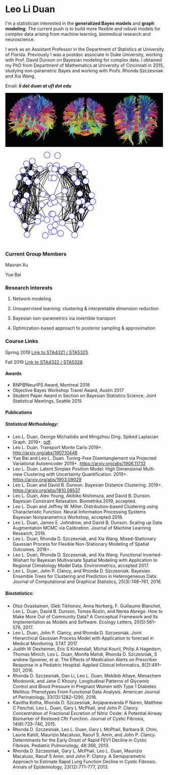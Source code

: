# Leo Li Duan

I'm a statistician interested in the **generalized Bayes models** and **graph modeling**.  The current push is to build more flexible and robust models for complex data arising from machine learning, biomedical research and neuroscience.

I work as an Assistant Professor in the Department of Statistics at University of Florida. Previously I was a postdoc associate in Duke University, working with Prof. David Dunson on Bayesian modeling for complex data. I obtained my PhD from Department of Mathematics at University of Cincinnati in 2015, studying non-parametric Bayes and working with Profs. Rhonda Szczesniak and Xia Wang.


Email:
_***li dot duan at ufl dot edu***_



<img src="./dti.png" width="500">

<img src="./eigenbrain1.png" width="300">

### Current Group Members

Maoran Xu

Yue Bai

### Research Interests

1. Network modeling

2. Unsupervised learning: clustering & interpretable dimension reduction

3. Bayesian non-parametrics via invertible transport

4. Optimization-based approach to posterior sampling  & approximation



### Course Links

Spring 2019
[Link to STA4321 / STA5325](./stat4321/start.html).

Fall 2019
[Link to STA4322 / STA5328](./stat4322/start.html).



#### Awards
- BNP@NeurIPS Award, Montreal 2018
- Objective Bayes Workshop Travel Award, Austin 2017
- Student Paper Award in Section on Bayesian Statistics Science, Joint Statistical Meetings, Seattle 2015

#### Publications

##### Statistical Methodology:

*   Leo L. Duan, George Michailidis and Mingzhou Ding. Spiked Laplacian Graph. 2019+. [pdf](./laplacians.pdf). 
*   Leo L. Duan. Transport Monte Carlo 2019+. http://arxiv.org/abs/1907.10448
*   Yue Bai and Leo L. Duan. Tuning-Free Disentanglement via Projected Variational Autoencoder  2019+. https://arxiv.org/abs/1906.11732
*   Leo L. Duan. Latent Simplex Position Model: High Dimensional Multi-view Clustering with Uncertainty Quantification. 2019+. https://arxiv.org/abs/1903.09029
*   Leo L. Duan and David B. Dunson. Bayesian Distance Clustering. 2019+. https://arxiv.org/abs/1810.08537
*   Leo L. Duan, Alex Young, Akihiko Nishimura, and David B. Dunson. Bayesian Constraint Relaxation. Biometrika 2019, accepted.
*   Leo L. Duan and Jeffrey W. Miller. Distribution-based Clustering using Characteristic Function. Neural Information Processing Systems Bayesian Nonparametrics Workshop, accepted 2018.
*	Leo L. Duan, James E. Johndrow, and David B. Dunson. Scaling up Data Augmentation MCMC via Calibration. Journal of Machine Learning Research, 2018.
*   Leo L. Duan, Rhonda D. Szczesniak, and Xia Wang. Mixed-Stationary Gaussian Process for Flexible Non-Stationary Modeling of Spatial Outcomes. 2018+.
*   Leo L. Duan, Rhonda D. Szczesniak, and Xia Wang. Functional Inverted-Wishart for Bayesian Multivariate Spatial Modeling with Application to Regional Climatology Model Data. Environmetrics, accepted 2017.
*   Leo L. Duan, John P. Clancy, and Rhonda D. Szczesniak. Bayesian Ensemble Trees for Clustering and Prediction in Heterogeneous Data. Journal of Computational and Graphical Statistics, 25(3):748–761, 2016.



##### Biostatistics:

*	Otso Ovaskainen, Gleb Tikhonov, Anna Norberg, F. Guillaume Blanchet, Leo L. Duan, David B. Dunson, Tomas Roslin, and Nerea Abrego. How to Make More Out of Community Data? A Conceptual Framework and Its Implementation as Models and Software. Ecology Letters, 20(5):561–576, 2017.
*  Leo L. Duan, John P. Clancy, and Rhonda D. Szczesniak. Joint Hierarchical Gaussian Process Model with Application to forecast in Medical Monitoring. STAT 2017.
*  Judith W Dexheimer, Eric S Kirkendall, Michal Kouril, Philip A Hagedorn, Thomas Minich, Leo L. Duan, Monifa Mahdi, Rhonda D. Szczesniak, S andrew Spooner, et al. The Effects of Medication Alerts on Prescriber Response in a Pediatric Hospital. Applied Clinical Informatics, 8(2):491–501, 2016.
*  Rhonda D. Szczesniak, Dan Li, Leo L. Duan, Mekibib Altaye, Menachem Miodovnik, and Jane C Khoury. Longitudinal Patterns of Glycemic Control and Blood Pressure in Pregnant Women with Type 1 Diabetes Mellitus: Phenotypes From Functional Data Analysis. American Journal of Perinatology, 33(13):1282–1290, 2016.
*  Kavitha Kotha, Rhonda D. Szczesniak, Anjaparavanda P Naren, Matthew C Fenchel, Leo L. Duan, Gary L McPhail, and John P. Clancy. Concentration of Fractional Excretion of Nitric Oxide: A Potential Airway Biomarker of Restored Cftr Function. Journal of Cystic Fibrosis, 14(6):733–740, 2015. 
*  Rhonda D. Szczesniak, Leo L. Duan, Gary L McPhail, Barbara B. Chini, Laurie Kahill, Maurizio Macaluso, Raouf S. Amin, and John P. Clancy. Determinants for the Early Onset of Rapid FEV1 Decline in Cystic Fibrosis. Pediatric Pulmonology, 48:368, 2013.
*  Rhonda D. Szczesniak, Gary L. McPhail, Leo L. Duan, Maurizio Macaluso, Raouf S Amin, and John P. Clancy. A Semiparametric Approach to Estimate Rapid Lung Function Decline in Cystic Fibrosis. Annals of Epidemiology, 23(12):771–777, 2013.
